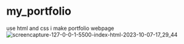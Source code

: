 # my_portfolio
 use html and css i make portfolio webpage 
![screencapture-127-0-0-1-5500-index-html-2023-10-07-17_29_44](https://github.com/Ansh-02/my_portfolio/assets/144118177/544a7095-f46f-4b1b-855f-790df3a225d4)


